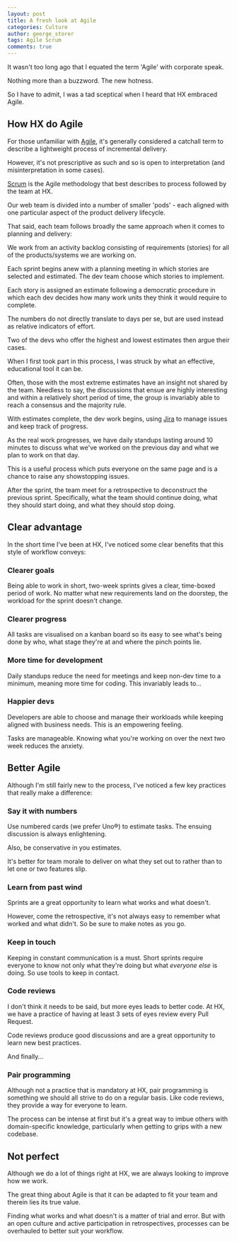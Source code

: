 ```yaml
---
layout: post
title: A fresh look at Agile
categories: Culture
author: george_storer
tags: Agile Scrum
comments: true
---
```

It wasn't too long ago that I equated the term 'Agile' with corporate speak.

Nothing more than a buzzword. The new hotness.

So I have to admit, I was a tad sceptical when I heard that HX embraced Agile.

## How HX do Agile

For those unfamiliar with [Agile](http://www.agilemanifesto.org), it's generally considered a catchall term to describe a lightweight process of incremental delivery.

However, it's not prescriptive as such and so is open to interpretation (and misinterpretation in some cases).

[Scrum](https://www.scrum.org) is the Agile methodology that best describes to process followed by the team at HX.

Our web team is divided into a number of smaller 'pods' - each aligned with one particular aspect of the product delivery lifecycle.

That said, each team follows broadly the same approach when it comes to planning and delivery:

We work from an activity backlog consisting of requirements (stories) for all of the products/systems we are working on.

Each sprint begins anew with a planning meeting in which stories are selected and estimated. The dev team choose which stories to implement.

Each story is assigned an estimate following a democratic procedure in which each dev decides how many work units they think it would require to complete.

The numbers do not directly translate to days per se, but are used instead as relative indicators of effort.

Two of the devs who offer the highest and lowest estimates then argue their cases.

When I first took part in this process, I was struck by what an effective, educational tool it can be.

Often, those with the most extreme estimates have an insight not shared by the team. Needless to say, the discussions that ensue are highly interesting and within a relatively short period of time, the group is invariably able to reach a consensus and the majority rule.

With estimates complete, the dev work begins, using [Jira](https://www.atlassian.com/software/jira) to manage issues and keep track of progress.

As the real work progresses, we have daily standups lasting around 10 minutes to discuss what we've worked on the previous day and what we plan to work on that day.

This is a useful process which puts everyone on the same page and is a chance to raise any showstopping issues.

After the sprint, the team meet for a retrospective to deconstruct the previous sprint. Specifically, what the team should continue doing, what they should start doing, and what they should stop doing.

## Clear advantage

In the short time I've been at HX, I've noticed some clear benefits that this style of workflow conveys:

### Clearer goals

Being able to work in short, two-week sprints gives a clear, time-boxed period of work. No matter what new requirements land on the doorstep, the workload for the sprint doesn't change.

### Clearer progress

All tasks are visualised on a kanban board so its easy to see what's being done by who, what stage they're at and where the pinch points lie.

### More time for development

Daily standups reduce the need for meetings and keep non-dev time to a minimum, meaning more time for coding. This invariably leads to...

### Happier devs

Developers are able to choose and manage their workloads while keeping aligned with business needs. This is an empowering feeling.

Tasks are manageable. Knowing what you're working on over the next two week reduces the anxiety.

## Better Agile

Although I'm still fairly new to the process, I've noticed a few key practices that really make a difference:

### Say it with numbers

Use numbered cards (we prefer Uno&reg;) to estimate tasks. The ensuing discussion is always enlightening.

Also, be conservative in you estimates.

It's better for team morale to deliver on what they set out to rather than to let one or two features slip.

### Learn from past wind

Sprints are a great opportunity to learn what works and what doesn't.

However, come the retrospective, it's not always easy to remember what worked and what didn't. So be sure to make notes as you go.

### Keep in touch

Keeping in constant communication is a must. Short sprints require everyone to know not only what they're doing but what *everyone else* is doing. So use tools to keep in contact.

### Code reviews

I don't think it needs to be said, but more eyes leads to better code. At HX, we have a practice of having at least 3 sets of eyes review every Pull Request.

Code reviews produce good discussions and are a great opportunity to learn new best practices.

And finally...

### Pair programming

Although not a practice that is mandatory at HX, pair programming is something we should all strive to do on a regular basis. Like code reviews, they provide a way for everyone to learn.

The process can be intense at first but it's a great way to imbue others with domain-specific knowledge, particularly when getting to grips with a new codebase.

## Not perfect

Although we do a lot of things right at HX, we are always looking to improve how we work.

The great thing about Agile is that it can be adapted to fit your team and therein lies its true value.

Finding what works and what doesn't is a matter of trial and error. But with an open culture and active participation in retrospectives, processes can be overhauled to better suit your workflow.
